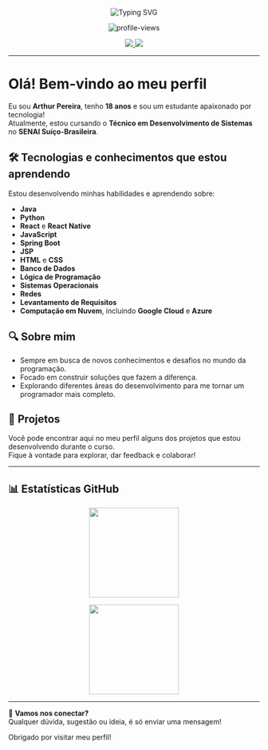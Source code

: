 <!-- Banner animado com frases -->
<p align="center">
  <img src="https://readme-typing-svg.demolab.com?font=Fira+Code&weight=600&size=22&pause=1200&center=true&vCenter=true&width=600&lines=Bem-vindo+ao+meu+GitHub!;Tenho+18+anos;Aluno+de+DS+no+SENAI;Buscando+evoluir+como+programador" alt="Typing SVG" />
</p>

<!-- Contador de visitas -->
<p align="center">
  <img src="https://komarev.com/ghpvc/?username=arthurpereiraa&label=Visualiza%C3%A7%C3%B5es&color=0E5E6F&style=flat" alt="profile-views" />
</p>

<!-- Ícones sociais -->
<p align="center">
  <a href="https://www.instagram.com/Thur.dn" target="_blank">
    <img src="https://img.shields.io/badge/Instagram-E4405F?style=for-the-badge&logo=instagram&logoColor=white" />
  </a>
  <a href="mailto:arthurpsf8@gmail.com">
    <img src="https://img.shields.io/badge/Email-D14836?style=for-the-badge&logo=gmail&logoColor=white" />
  </a>
</p>

---

# Olá! Bem-vindo ao meu perfil

Eu sou **Arthur Pereira**, tenho **18 anos** e sou um estudante apaixonado por tecnologia!  
Atualmente, estou cursando o **Técnico em Desenvolvimento de Sistemas** no **SENAI Suíço-Brasileira**.

## 🛠️ Tecnologias e conhecimentos que estou aprendendo
Estou desenvolvendo minhas habilidades e aprendendo sobre:
- **Java** 
- **Python**
- **React** e **React Native**
- **JavaScript**
- **Spring Boot**
- **JSP**
- **HTML** e **CSS**
- **Banco de Dados**
- **Lógica de Programação**
- **Sistemas Operacionais**
- **Redes**
- **Levantamento de Requisitos**
- **Computação em Nuvem**, incluindo **Google Cloud** e **Azure**

## 🔍 Sobre mim
- Sempre em busca de novos conhecimentos e desafios no mundo da programação.
- Focado em construir soluções que fazem a diferença.
- Explorando diferentes áreas do desenvolvimento para me tornar um programador mais completo.

## 🌱 Projetos
Você pode encontrar aqui no meu perfil alguns dos projetos que estou desenvolvendo durante o curso.  
Fique à vontade para explorar, dar feedback e colaborar!

---

## 📊 Estatísticas GitHub

<!-- Linguagens -->
<p align="center">
  <img height="180em" src="https://github-readme-stats.vercel.app/api/top-langs/?username=arthurpereiraa&layout=compact&langs_count=8&theme=tokyonight&hide_border=true" />
</p>

<!-- Stats -->
<p align="center">
  <img height="180em" src="https://github-readme-stats-git-masterrstaa-rickstaa.vercel.app/api?username=arthurpereiraa&show_icons=true&theme=tokyonight&count_private=true&hide_border=true&include_all_commits=true" />
</p>

---

💬 **Vamos nos conectar?**  
Qualquer dúvida, sugestão ou ideia, é só enviar uma mensagem!

Obrigado por visitar meu perfil!
